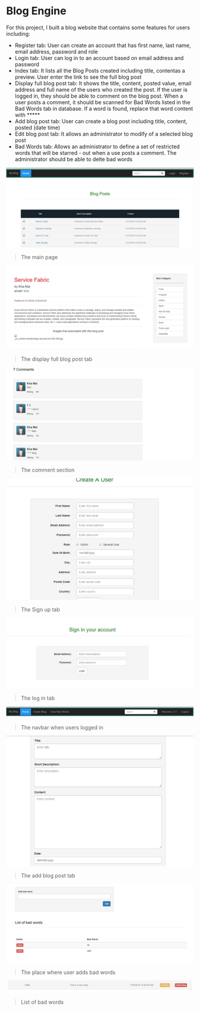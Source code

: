 # Blog Engine
For this project, I built a blog website that contains some features for users including:
* Register tab: User can create an account that has first name, last name, email address, password and role
* Login tab: User can log in to an account based on email address and password
* Index tab: It lists all the Blog Posts created including title, contentas a preview. User enter the link to see the full blog post
* Display full blog post tab: It shows the title, content, posted value, email address and full name of the users who created the post. If the user is logged in, they should be able to comment on the blog post. When a user posts a comment, it should be scanned for Bad Words listed in the Bad Words tab in database. If a word is found, replace that word content with *****
* Add blog post tab: User can create a blog post including title, content, posted (date time)
* Edit blog post tab: It allows an administrator to modify of a selected blog post
* Bad Words tab: Allows an administrator to define a set of restricted words that will be starred - out when a use posts a comment. The administrator should be able to delte bad words

![Main page](https://raw.githubusercontent.com/mai00015/Blog-Engine/master/src/Assignment2/wwwroot/image/1.JPG)  
>The main page

![Display post](https://raw.githubusercontent.com/mai00015/Blog-Engine/master/src/Assignment2/wwwroot/image/2.JPG)  
>The display full blog post tab

![Comment](https://raw.githubusercontent.com/mai00015/Blog-Engine/master/src/Assignment2/wwwroot/image/3.JPG)  
>The comment section

![Sign up](https://raw.githubusercontent.com/mai00015/Blog-Engine/master/src/Assignment2/wwwroot/image/4.JPG)  
>The Sign up tab

![Log in](https://raw.githubusercontent.com/mai00015/Blog-Engine/master/src/Assignment2/wwwroot/image/5.JPG)  
>The log in tab

![Navbar](https://raw.githubusercontent.com/mai00015/Blog-Engine/master/src/Assignment2/wwwroot/image/6.JPG)  
>The navbar when users logged in

![Add blog post](https://raw.githubusercontent.com/mai00015/Blog-Engine/master/src/Assignment2/wwwroot/image/7.JPG)  
>The add blog post tab

![Add bad words](https://raw.githubusercontent.com/mai00015/Blog-Engine/master/src/Assignment2/wwwroot/image/8.JPG)  
>The place where user adds bad words

![View bad words](https://raw.githubusercontent.com/mai00015/Blog-Engine/master/src/Assignment2/wwwroot/image/9.JPG)  
>List of bad words
